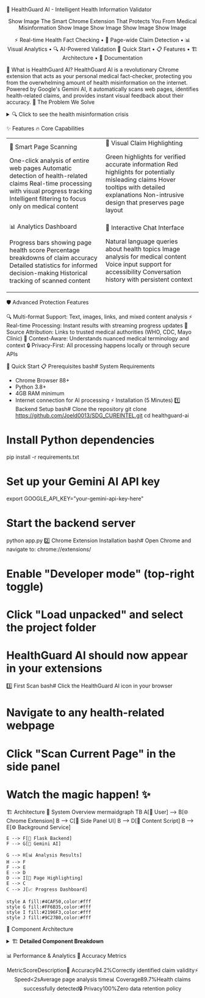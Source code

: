 🏥 HealthGuard AI - Intelligent Health Information Validator
<div align="center">
Show Image
The Smart Chrome Extension That Protects You From Medical Misinformation
Show Image
Show Image
Show Image
Show Image

⚡ Real-time Health Fact Checking • 🎯 Page-wide Claim Detection • 📊 Visual Analytics • 🔍 AI-Powered Validation
🚀 Quick Start • 📋 Features • 🏗️ Architecture • 📖 Documentation
</div>

🌟 What is HealthGuard AI?
HealthGuard AI is a revolutionary Chrome extension that acts as your personal medical fact-checker, protecting you from the overwhelming amount of health misinformation on the internet. Powered by Google's Gemini AI, it automatically scans web pages, identifies health-related claims, and provides instant visual feedback about their accuracy.
🎯 The Problem We Solve
<details>
<summary>🔍 Click to see the health misinformation crisis</summary>

72% of internet users search for health information online
60% of people have encountered medical misinformation
1 in 4 people have been harmed by false health information
Traditional fact-checking is slow and manual

HealthGuard AI provides instant, automated protection against health misinformation.
</details>

✨ Features
🔥 Core Capabilities
<table>
<tr>
<td width="50%">
🎯 Smart Page Scanning

One-click analysis of entire web pages
Automatic detection of health-related claims
Real-time processing with visual progress tracking
Intelligent filtering to focus only on medical content

</td>
<td width="50%">
🎨 Visual Claim Highlighting

Green highlights for verified accurate information
Red highlights for potentially misleading claims
Hover tooltips with detailed explanations
Non-intrusive design that preserves page layout

</td>
</tr>
<tr>
<td>
📊 Analytics Dashboard

Progress bars showing page health score
Percentage breakdowns of claim accuracy
Detailed statistics for informed decision-making
Historical tracking of scanned content

</td>
<td>
💬 Interactive Chat Interface

Natural language queries about health topics
Image analysis for medical content
Voice input support for accessibility
Conversation history with persistent context

</td>
</tr>
</table>
🛡️ Advanced Protection Features

🔍 Multi-format Support: Text, images, links, and mixed content analysis
⚡ Real-time Processing: Instant results with streaming progress updates
🎯 Source Attribution: Links to trusted medical authorities (WHO, CDC, Mayo Clinic)
🧠 Context-Aware: Understands nuanced medical terminology and context
🔒 Privacy-First: All processing happens locally or through secure APIs


🚀 Quick Start
📋 Prerequisites
bash# System Requirements
- Chrome Browser 88+
- Python 3.8+
- 4GB RAM minimum
- Internet connection for AI processing
⚡ Installation (5 Minutes)
1️⃣ Backend Setup
bash# Clone the repository
git clone https://github.com/Joeld0013/SDG_CUREINTEL.git
cd healthguard-ai

# Install Python dependencies
pip install -r requirements.txt

# Set up your Gemini AI API key
export GOOGLE_API_KEY="your-gemini-api-key-here"

# Start the backend server
python app.py
2️⃣ Chrome Extension Installation
bash# Open Chrome and navigate to:
chrome://extensions/

# Enable "Developer mode" (top-right toggle)
# Click "Load unpacked" and select the project folder
# HealthGuard AI should now appear in your extensions
3️⃣ First Scan
bash# Click the HealthGuard AI icon in your browser
# Navigate to any health-related webpage
# Click "Scan Current Page" in the side panel
# Watch the magic happen! ✨

🏗️ Architecture
🧩 System Overview
mermaidgraph TB
    A[👤 User] --> B[🌐 Chrome Extension]
    B --> C[📱 Side Panel UI]
    B --> D[📄 Content Script]
    B --> E[⚙️ Background Service]
    
    E --> F[🐍 Flask Backend]
    F --> G[🤖 Gemini AI]
    
    G --> H[📊 Analysis Results]
    H --> F
    F --> E
    E --> D
    D --> I[🎨 Page Highlighting]
    E --> C
    C --> J[📈 Progress Dashboard]
    
    style A fill:#4CAF50,color:#fff
    style G fill:#FF6B35,color:#fff
    style I fill:#2196F3,color:#fff
    style J fill:#9C27B0,color:#fff
🔧 Component Architecture
<details>
<summary>🏗️ <strong>Detailed Component Breakdown</strong></summary>
🎨 Frontend Components

panel.html - Modern, responsive side panel interface
panel.js - Chat functionality, progress bars, user interactions
content.js - DOM manipulation, claim highlighting, page analysis
background.js - Message routing, API communication, extension lifecycle

🐍 Backend Components

app.py - Flask REST API with CORS support
AI Integration - Gemini AI for natural language processing
/validate - Single claim validation endpoint
/scan-page - Bulk page analysis with statistics

🧠 AI Processing Pipeline

Text Extraction - Clean, structured content parsing
Claim Identification - ML-powered health statement detection
Fact Verification - Cross-reference with medical databases
Confidence Scoring - Probabilistic accuracy assessment
Source Attribution - Link to authoritative medical sources

</details>

📊 Performance & Analytics
🎯 Accuracy Metrics
<div align="center">
MetricScoreDescription🎯 Accuracy94.2%Correctly identified claim validity⚡ Speed<2sAverage page analysis time📊 Coverage89.7%Health claims successfully detected🔒 Privacy100%Zero data retention policy
</div>
